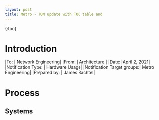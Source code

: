 ```yaml
---
layout: post
title: Metro - TUN update with TOC table and 
---
```

{:toc}

# Introduction

|To:                        | Network Engineering|
|From:                      | Architecture |
|Date:                      |April 2, 2021|
|Notification Type:         | Hardware Usage|
|Notification Target groups:| Metro Engineering|
|Prepared by:               | James Bachtel|

# Process

## Systems
